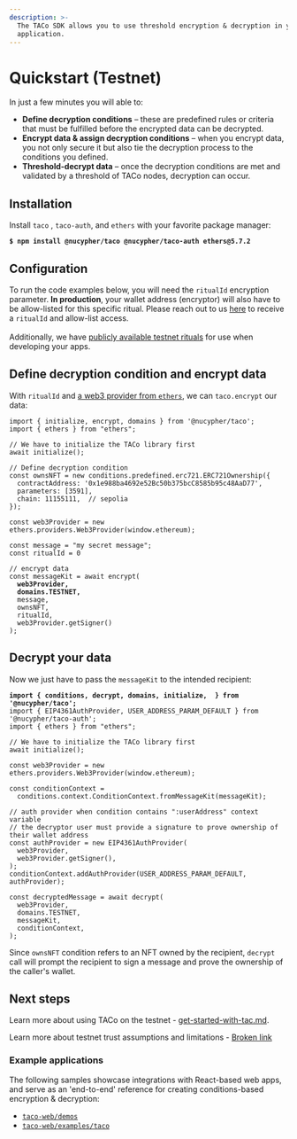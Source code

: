 ```yaml
---
description: >-
  The TACo SDK allows you to use threshold encryption & decryption in your
  application.
---
```


# Quickstart (Testnet)

In just a few minutes you will able to:

* **Define decryption conditions** – these are predefined rules or criteria that must be fulfilled before the encrypted data can be decrypted.
* **Encrypt data & assign decryption conditions** – when you encrypt data, you not only secure it but also tie the decryption process to the conditions you defined.
* **Threshold-decrypt data** – once the decryption conditions are met and validated by a threshold of TACo nodes, decryption can occur.

## Installation

Install `taco` , `taco-auth`, and `ethers` with your favorite package manager:

<pre class="language-bash"><code class="lang-bash"><strong>$ npm install @nucypher/taco @nucypher/taco-auth ethers@5.7.2
</strong></code></pre>

## Configuration

To run the code examples below, you will need the `ritualId` encryption parameter. **In production**, your wallet address (encryptor) will also have to be allow-listed for this specific ritual. Please reach out to us [here](https://discord.com/channels/866378471868727316/870383642751430666) to receive a  `ritualId` and allow-list access. \
\
Additionally, we have [publicly available testnet rituals](get-started-with-tac.md#testnet-configuration) for use when developing your apps.

## Define decryption condition and encrypt data&#x20;

With `ritualId` and [a web3 provider from `ethers`](https://docs.ethers.org/v5/api/providers/#providers-getDefaultProvider), we can `taco.encrypt` our data:

<pre class="language-typescript"><code class="lang-typescript">import { initialize, encrypt, domains } from '@nucypher/taco';
import { ethers } from "ethers";

// We have to initialize the TACo library first
await initialize();

// Define decryption condition
const ownsNFT = new conditions.predefined.erc721.ERC721Ownership({
  contractAddress: '0x1e988ba4692e52Bc50b375bcC8585b95c48AaD77',
  parameters: [3591],
  chain: 11155111,  // sepolia
});

const web3Provider = new ethers.providers.Web3Provider(window.ethereum);

const message = "my secret message";
const ritualId = 0

// encrypt data
const messageKit = await encrypt(
<strong>  web3Provider,
</strong><strong>  domains.TESTNET,
</strong>  message,
  ownsNFT,
  ritualId,
  web3Provider.getSigner() 
);
</code></pre>

## Decrypt your data

Now we just have to pass the  `messageKit` to the intended recipient:

<pre class="language-typescript"><code class="lang-typescript"><strong>import { conditions, decrypt, domains, initialize,  } from '@nucypher/taco';
</strong>import { EIP4361AuthProvider, USER_ADDRESS_PARAM_DEFAULT } from '@nucypher/taco-auth';
import { ethers } from "ethers";

// We have to initialize the TACo library first
await initialize();

const web3Provider = new ethers.providers.Web3Provider(window.ethereum); 

const conditionContext =
  conditions.context.ConditionContext.fromMessageKit(messageKit);
  
// auth provider when condition contains ":userAddress" context variable
// the decryptor user must provide a signature to prove ownership of their wallet address
const authProvider = new EIP4361AuthProvider(
  web3Provider,
  web3Provider.getSigner(),
);
conditionContext.addAuthProvider(USER_ADDRESS_PARAM_DEFAULT, authProvider);

const decryptedMessage = await decrypt(
  web3Provider,
  domains.TESTNET,
  messageKit,
  conditionContext,
);
</code></pre>

Since `ownsNFT` condition refers to an NFT owned by the recipient, `decrypt` call will prompt the recipient to sign a message and prove the ownership of the caller's wallet.

## Next steps

Learn more about using TACo on the testnet - [get-started-with-tac.md](get-started-with-tac.md "mention").&#x20;

Learn more about testnet trust assumptions and limitations - [Broken link](broken-reference "mention")

### Example applications

The following samples showcase integrations with React-based web apps, and serve as an 'end-to-end' reference for creating conditions-based encryption & decryption:

* [`taco-web/demos`](https://github.com/nucypher/taco-web/tree/main/demos)
* [`taco-web/examples/taco`](https://github.com/nucypher/taco-web/tree/main/examples/taco)
